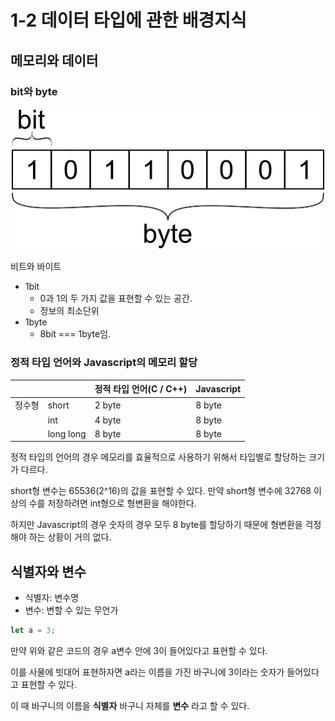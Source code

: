 # 1-2 데이터 타입에 관한 배경지식

## 메모리와 데이터

### bit와  byte

![비트와 바이트](https://raw.githubusercontent.com/inu-appcenter/core-javascript-study/main/ch01/images/bit-byte.png)

비트와 바이트

- 1bit
    - 0과 1의 두 가지 값을 표현할 수 있는 공간.
    - 정보의 최소단위
- 1byte
    - 8bit === 1byte임.

### 정적 타입 언어와 Javascript의 메모리 할당

|  |  | 정적 타입 언어(C / C++) | Javascript |
| --- | --- | --- | --- |
| 정수형 | short | 2 byte | 8 byte |
|  | int | 4 byte | 8 byte |
|  | long long | 8 byte | 8 byte |

정적 타입의 언어의 경우 메모리를 효율적으로 사용하기 위해서 타입별로 할당하는 크기가 다르다.

short형 변수는 65536(2^16)의 값을 표현할 수 있다. 만약 short형 변수에 32768 이상의 수를 저장하려면 int형으로 형변환을 해야한다.

하지만 Javascript의 경우 숫자의 경우 모두 8 byte를 할당하기 때문에 형변환을 걱정해야 하는 상황이 거의 없다.

## 식별자와 변수

- 식별자: 변수명
- 변수: 변할 수 있는 무언가

```jsx
let a = 3;
```

만약 위와 같은 코드의 경우 a변수 안에 3이 들어있다고 표현할 수 있다. 

이를 사물에 빗대어 표현하자면 a라는 이름을 가진 바구니에 3이라는 숫자가 들어있다고 표현할 수 있다.

이 때 바구니의 이름을 **식별자** 바구니 자체를 **변수** 라고 할 수 있다.